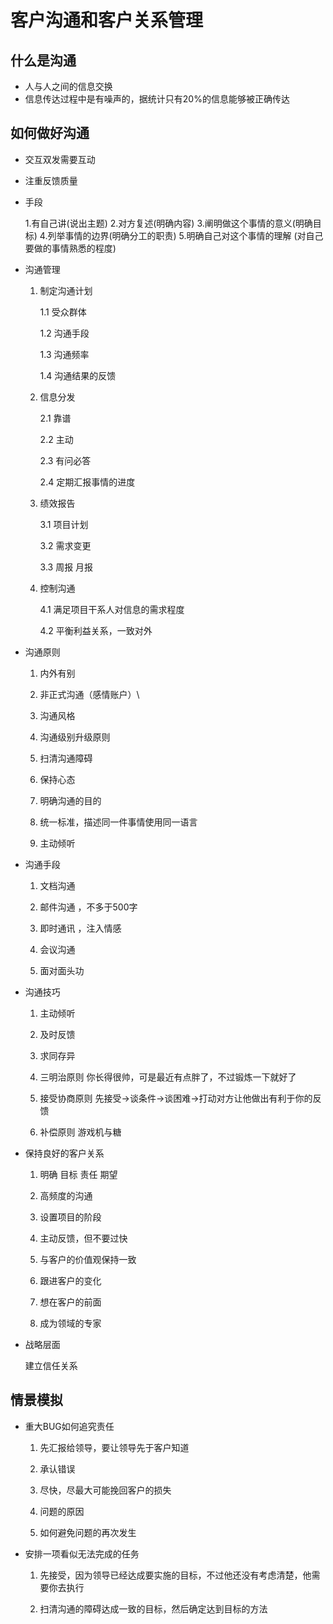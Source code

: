 # 客户沟通和客户关系管理

## 什么是沟通

- 人与人之间的信息交换
- 信息传达过程中是有噪声的，据统计只有20%的信息能够被正确传达

## 如何做好沟通

- 交互双发需要互动
- 注重反馈质量
- 手段

  1.有自己讲(说出主题)
  2.对方复述(明确内容)
  3.阐明做这个事情的意义(明确目标)
  4.列举事情的边界(明确分工的职责)
  5.明确自己对这个事情的理解 (对自己要做的事情熟悉的程度)

- 沟通管理

  1. 制定沟通计划

     1.1 受众群体

     1.2 沟通手段

     1.3 沟通频率

     1.4 沟通结果的反馈

  2. 信息分发

     2.1 靠谱

     2.2 主动

     2.3 有问必答

     2.4 定期汇报事情的进度

  3. 绩效报告

	  3.1 项目计划

	  3.2 需求变更

	  3.3 周报 月报

  4. 控制沟通
	  
	  4.1 满足项目干系人对信息的需求程度

	  4.2 平衡利益关系，一致对外
		 
- 沟通原则
	
  1. 内外有别

  2. 非正式沟通（感情账户）\

  3. 沟通风格

  4. 沟通级别升级原则

  5. 扫清沟通障碍

  6. 保持心态

  7. 明确沟通的目的

  8. 统一标准，描述同一件事情使用同一语言

  9. 主动倾听
	   
- 沟通手段
	
  1. 文档沟通

  2. 邮件沟通 ，不多于500字

  3. 即时通讯 ，注入情感

  4. 会议沟通

  5. 面对面头功
	   
- 沟通技巧
	
  1. 主动倾听

  2. 及时反馈
	
  3. 求同存异

  4. 三明治原则 你长得很帅，可是最近有点胖了，不过锻炼一下就好了

  5. 接受协商原则 先接受->谈条件->谈困难->打动对方让他做出有利于你的反馈 

  6. 补偿原则  游戏机与糖
	   
- 保持良好的客户关系
	
  1. 明确 目标 责任 期望

  2. 高频度的沟通

  3. 设置项目的阶段

  4. 主动反馈，但不要过快

  5. 与客户的价值观保持一致

  6. 跟进客户的变化

  7. 想在客户的前面

  8. 成为领域的专家

- 战略层面
	
  建立信任关系
	   
## 情景模拟

- 重大BUG如何追究责任

  1. 先汇报给领导，要让领导先于客户知道

  2. 承认错误

  3. 尽快，尽最大可能挽回客户的损失

  4. 问题的原因

  5. 如何避免问题的再次发生

- 安排一项看似无法完成的任务

  1. 先接受，因为领导已经达成要实施的目标，不过他还没有考虑清楚，他需要你去执行

  2. 扫清沟通的障碍达成一致的目标，然后确定达到目标的方法